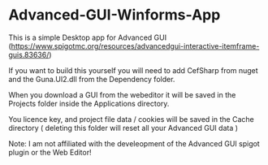 # Advanced-GUI-Winforms-App

This is a simple Desktop app for Advanced GUI (https://www.spigotmc.org/resources/advancedgui-interactive-itemframe-guis.83636/)

If you want to build this yourself you will need to add CefSharp from nuget and the Guna.UI2.dll from the Dependency folder.

When you download a GUI from the webeditor it will be saved in the Projects folder inside the Applications directory.

You licence key, and project file data / cookies will be saved in the Cache directory ( deleting this folder will reset all your Advanced GUI data )


Note: I am not affiliated with the develeopment of the Advanced GUI spigot plugin or the Web Editor!
